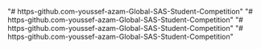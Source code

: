 "# https-github.com-youssef-azam-Global-SAS-Student-Competition" 
"# https-github.com-youssef-azam-Global-SAS-Student-Competition" 
"# https-github.com-youssef-azam-Global-SAS-Student-Competition" 
"# https-github.com-youssef-azam-Global-SAS-Student-Competition" 
